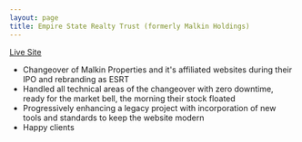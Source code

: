 ```yaml
---
layout: page
title: Empire State Realty Trust (formerly Malkin Holdings)
---
```


<a href="http://www.empirestaterealtytrust.com" title="Empire State Realty Trust" rel="external">Live Site</a>

* Changeover of Malkin Properties and it's affiliated websites during their IPO and rebranding as ESRT
* Handled all technical areas of the changeover with zero downtime, ready for the market bell, the morning their stock floated
* Progressively enhancing a legacy project with incorporation of new tools and standards to keep the website modern
* Happy clients

